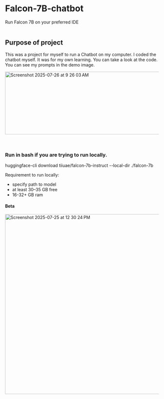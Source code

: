 # Falcon-7B-chatbot
Run Falcon 7B on your preferred IDE
<br>
<br>

## Purpose of project
This was a project for myself to run a Chatbot on my computer. I coded the chatbot myself.
It was for my own learning. You can take a look at the code. You can see my prompts in the demo image. 

<img width="1185" height="205" alt="Screenshot 2025-07-26 at 9 26 03 AM" src="https://github.com/user-attachments/assets/e4838c90-a733-4247-86aa-01dcbb34cffc" />

<br>
<br>
<br>

### Run in bash if you are trying to run locally.
huggingface-cli download tiiuae/falcon-7b-instruct --local-dir ./falcon-7b

Requirement to run locally: 
- specify path to model 
- at least 30–35 GB free
- 16-32+ GB ram

#### Beta

<img width="995" height="589" alt="Screenshot 2025-07-25 at 12 30 24 PM" src="https://github.com/user-attachments/assets/9a947c57-c2bd-470d-90bd-262a21b7e3ba" />
